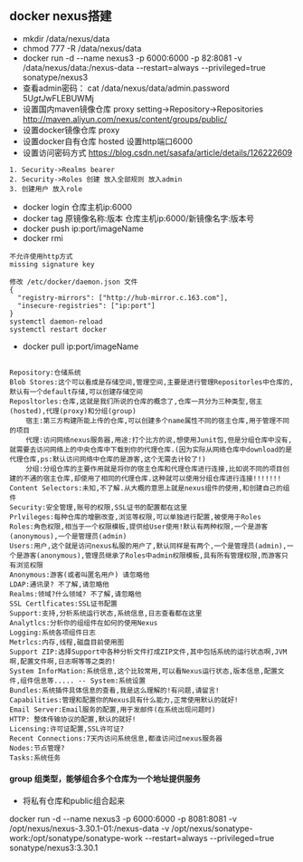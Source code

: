 ## docker nexus搭建
* mkdir /data/nexus/data
* chmod 777 -R /data/nexus/data
* docker run -d --name nexus3 -p 6000:6000 -p 82:8081 -v /data/nexus/data:/nexus-data --restart=always --privileged=true sonatype/nexus3
* 查看admin密码： cat /data/nexus/data/admin.password   5U$gtJ$wFLEBUWMj
* 设置国内maven镜像仓库 proxy setting->Repository->Repositories http://maven.aliyun.com/nexus/content/groups/public/
* 设置docker镜像仓库 proxy
* 设置docker自有仓库 hosted 设置http端口6000
* 设置访问密码方式  https://blog.csdn.net/sasafa/article/details/126222609
```
1. Security->Realms bearer
2. Security->Roles 创建 放入全部规则 放入admin
3. 创建用户 放入role
```
* docker login 仓库主机ip:6000
* docker tag 原镜像名称:版本 仓库主机ip:6000/新镜像名字:版本号
* docker push ip:port/imageName
* docker rmi 
```
不允许使用http方式
missing signature key

修改 /etc/docker/daemon.json 文件
{
  "registry-mirrors": ["http://hub-mirror.c.163.com"],
  "insecure-registries": ["ip:port"]
}
systemctl daemon-reload
systemctl restart docker 
```
* docker pull ip:port/imageName

```

Repository:仓储系统
Blob Stores:这个可以看成是存储空间,管理空间,主要是进行管理Repositorles中仓库的,默认有一个default存储,可以创建存储空间
Reposltorles:仓库,这就是我们所说的仓库的概念了,仓库一共分为三种类型,宿主(hosted),代理(proxy)和分组(group)
    宿主:第三方构建所能上传的仓库,可以创建多个name属性不同的宿主仓库,用于管理不同的项目
    代理:访问网络nexus服务器,用途:打个比方的说,想使用Junit包,但是分组仓库中没有,就需要去访问网络上的中央仓库中下载到你的代理仓库.(因为实际从网络仓库中download的是代理仓库,ps:默认访问网络中仓库的是游客,这个无需去计较了!)
    分组:分组仓库的主要作用就是将你的宿主仓库和代理仓库进行连接,比如说不同的项目创建的不通的宿主仓库,却使用了相同的代理仓库.这种就可以使用分组仓库进行连接!!!!!!!
Content Selectors:未知,不了解.从大概的意思上就是nexus组件的使用,和创建自己的组件
Security:安全管理,账号的权限,SSL证书的配置都在这里
Prlvileges:每种仓库的增删改查,浏览等权限,可以单独进行配置,被使用于Roles
Roles:角色权限,相当于一个权限模板,提供给User使用!默认有两种权限,一个是游客(anonymous),一个是管理员(admin)
Users:用户,这个就是访问nexus私服的用户了,默认同样是有两个,一个是管理员(admin),一个是游客(anonymous),管理员继承了Roles中admin权限模板,具有所有管理权限,而游客只有浏览权限
Anonymous:游客(或者叫匿名用户) 请忽略他
LDAP:通讯录? 不了解,请忽略他
Realms:领域?什么领域? 不了解,请忽略他
SSL Certlficates:SSL证书配置
Support:支持,分析系统运行状态,系统信息,日志查看都在这里
Analytlcs:分析你的组组件在如何的使用Nexus
Logging:系统各项组件日志
Metrlcs:内存,线程,磁盘目前使用图
Support ZIP:选择Support中各种分析文件打成ZIP文件,其中包括系统的运行状态啊,JVM啊,配置文件啊,日志啊等等之类的!
System InforMation:系统信息,这个比较常用,可以看Nexus运行状态,版本信息,配置文件,组件信息等..... -- System:系统设置
Bundles:系统插件具体信息的查看,我是这么理解的!有问题,请留言!
Capabilities:管理和配置你的Nexus具有什么能力,正常使用默认的就好!
Email Server:Email服务的配置,用于发邮件(在系统出现问题时)
HTTP: 整体传输协议的配置,默认的就好!
Licensing:许可证配置,SSL许可证?
Recent Connections:7天内访问系统信息,都谁访问过nexus服务器
Nodes:节点管理?
Tasks:系统任务

```

#### group 组类型，能够组合多个仓库为一个地址提供服务
* 将私有仓库和public组合起来

docker run -d --name nexus3 -p 6000:6000 -p 8081:8081 -v /opt/nexus/nexus-3.30.1-01:/nexus-data -v /opt/nexus/sonatype-work:/opt/sonatype/sonatype-work --restart=always --privileged=true sonatype/nexus3:3.30.1